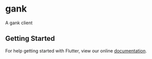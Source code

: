 # gank

A gank client

## Getting Started

For help getting started with Flutter, view our online
[documentation](https://flutter.io/).
